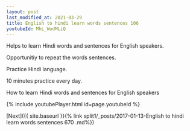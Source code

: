 ```yaml
---
layout: post
last_modified_at: 2021-03-29
title: English to hindi learn words sentences 106 
youtubeId: MhL_WudMLiQ
---
```

 
 
Helps to learn Hindi words and sentences for English speakers.

Opportunitiy to repeat the words sentences. 

Practice Hindi language. 
 
10 minutes practice every day. 
 
How to learn Hindi words and sentences for English speakers 
 
{% include youtubePlayer.html id=page.youtubeId %}
 
 
[Next]({{ site.baseurl }}{% link  split1/_posts/2017-01-13-English to hindi learn words sentences 670 .md%})
 
